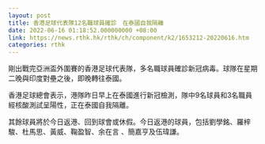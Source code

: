 ```yaml
---
layout: post
title: 香港足球代表隊12名職球員確診　在泰國自我隔離
date: 2022-06-16 01:18:52.000000000 +08:00
link: https://news.rthk.hk/rthk/ch/component/k2/1653212-20220616.htm
categories: rthk
---
```


剛出戰完亞洲盃外圍賽的香港足球代表隊，多名職球員確診新冠病毒。球隊在星期二晚與印度對壘之後，即晚轉往泰國。

香港足球總會表示，港隊昨日早上在泰國進行新冠檢測，隊中9名球員和3名職員經核酸測試呈陽性，正在泰國自我隔離。

其餘球員將於今日返港、回到球會或休假。今日返港的球員，包括劉學銘、羅梓駿、杜馬思、黃威、鞠盈智、余在言 、簡嘉亨及伍瑋謙。
